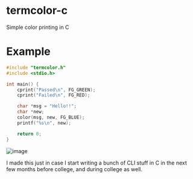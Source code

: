 # termcolor-c
Simple color printing in C

# Example
```c
#include "termcolor.h"
#include <stdio.h>

int main() {
    cprint("Passed\n", FG_GREEN);
    cprint("Failed\n", FG_RED);

    char *msg = "Hello!!";
    char *new;
    color(msg, new, FG_BLUE);
    printf("%s\n", new);

    return 0;
}
```

![image](https://user-images.githubusercontent.com/35516367/175891993-edce1459-de1a-4232-814c-c4c4cc095729.png)


I made this just in case I start writing a bunch of CLI stuff in C in the next few months before college, and during college as well.
